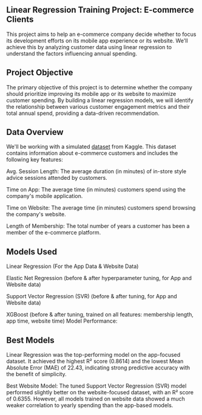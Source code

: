 ## Linear Regression Training Project: E-commerce Clients
This project aims to help an e-commerce company decide whether to focus its development efforts on its mobile app experience or its website. We'll achieve this by analyzing customer data using linear regression to understand the factors influencing annual spending.

## Project Objective
The primary objective of this project is to determine whether the company should prioritize improving its mobile app or its website to maximize customer spending. By building a linear regression models, we will identify the relationship between various customer engagement metrics and their total annual spend, providing a data-driven recommendation.

## Data Overview
We'll be working with a simulated [dataset](https://www.kaggle.com/datasets/kolawale/focusing-on-mobile-app-or-website/data) from Kaggle. This dataset contains information about e-commerce customers and includes the following key features:

Avg. Session Length: The average duration (in minutes) of in-store style advice sessions attended by customers.

Time on App: The average time (in minutes) customers spend using the company's mobile application.

Time on Website: The average time (in minutes) customers spend browsing the company's website.

Length of Membership: The total number of years a customer has been a member of the e-commerce platform.

## Models Used
Linear Regression (For the App Data & Website Data)

Elastic Net Regression (before & after hyperparameter tuning, for App and Website data)

Support Vector Regression (SVR) (before & after tuning, for App and Website data)

XGBoost (before & after tuning, trained on all features: membership length, app time, website time)
Model Performance:

## Best Models
Linear Regression was the top-performing model on the app-focused dataset. It achieved the highest R² score (0.8614) and the lowest Mean Absolute Error (MAE) of 22.43, indicating strong predictive accuracy with the benefit of simplicity.

Best Website Model: The tuned Support Vector Regression (SVR) model performed slightly better on the website-focused dataset, with an R² score of 0.6355. However, all models trained on website data showed a much weaker correlation to yearly spending than the app-based models.
